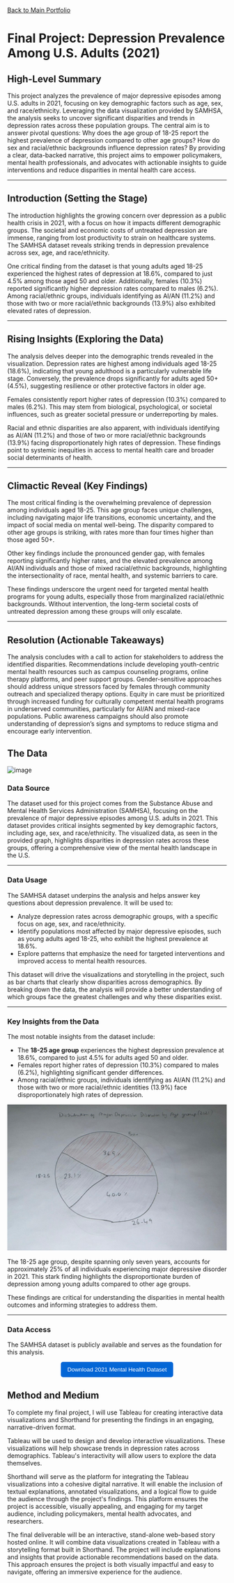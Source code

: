 [Back to Main Portfolio](README.md)

# Final Project: Depression Prevalence Among U.S. Adults (2021)

## High-Level Summary

This project analyzes the prevalence of major depressive episodes among U.S. adults in 2021, focusing on key demographic factors such as age, sex, and race/ethnicity. Leveraging the data visualization provided by SAMHSA, the analysis seeks to uncover significant disparities and trends in depression rates across these population groups. The central aim is to answer pivotal questions: Why does the age group of 18-25 report the highest prevalence of depression compared to other age groups? How do sex and racial/ethnic backgrounds influence depression rates? By providing a clear, data-backed narrative, this project aims to empower policymakers, mental health professionals, and advocates with actionable insights to guide interventions and reduce disparities in mental health care access.

---

## Introduction (Setting the Stage)

The introduction highlights the growing concern over depression as a public health crisis in 2021, with a focus on how it impacts different demographic groups. The societal and economic costs of untreated depression are immense, ranging from lost productivity to strain on healthcare systems. The SAMHSA dataset reveals striking trends in depression prevalence across sex, age, and race/ethnicity.

One critical finding from the dataset is that young adults aged 18-25 experienced the highest rates of depression at 18.6%, compared to just 4.5% among those aged 50 and older. Additionally, females (10.3%) reported significantly higher depression rates compared to males (6.2%). Among racial/ethnic groups, individuals identifying as AI/AN (11.2%) and those with two or more racial/ethnic backgrounds (13.9%) also exhibited elevated rates of depression.

---

## Rising Insights (Exploring the Data)

The analysis delves deeper into the demographic trends revealed in the visualization. Depression rates are highest among individuals aged 18-25 (18.6%), indicating that young adulthood is a particularly vulnerable life stage. Conversely, the prevalence drops significantly for adults aged 50+ (4.5%), suggesting resilience or other protective factors in older age.

Females consistently report higher rates of depression (10.3%) compared to males (6.2%). This may stem from biological, psychological, or societal influences, such as greater societal pressure or underreporting by males.

Racial and ethnic disparities are also apparent, with individuals identifying as AI/AN (11.2%) and those of two or more racial/ethnic backgrounds (13.9%) facing disproportionately high rates of depression. These findings point to systemic inequities in access to mental health care and broader social determinants of health.

---

## Climactic Reveal (Key Findings)

The most critical finding is the overwhelming prevalence of depression among individuals aged 18-25. This age group faces unique challenges, including navigating major life transitions, economic uncertainty, and the impact of social media on mental well-being. The disparity compared to other age groups is striking, with rates more than four times higher than those aged 50+.

Other key findings include the pronounced gender gap, with females reporting significantly higher rates, and the elevated prevalence among AI/AN individuals and those of mixed racial/ethnic backgrounds, highlighting the intersectionality of race, mental health, and systemic barriers to care.

These findings underscore the urgent need for targeted mental health programs for young adults, especially those from marginalized racial/ethnic backgrounds. Without intervention, the long-term societal costs of untreated depression among these groups will only escalate.

---

## Resolution (Actionable Takeaways)

The analysis concludes with a call to action for stakeholders to address the identified disparities. Recommendations include developing youth-centric mental health resources such as campus counseling programs, online therapy platforms, and peer support groups. Gender-sensitive approaches should address unique stressors faced by females through community outreach and specialized therapy options. Equity in care must be prioritized through increased funding for culturally competent mental health programs in underserved communities, particularly for AI/AN and mixed-race populations. Public awareness campaigns should also promote understanding of depression’s signs and symptoms to reduce stigma and encourage early intervention.


## The Data
![image](https://github.com/user-attachments/assets/c8d48cfe-75ca-4762-aa7b-920c7ab0ebee)

### Data Source

The dataset used for this project comes from the Substance Abuse and Mental Health Services Administration (SAMHSA), focusing on the prevalence of major depressive episodes among U.S. adults in 2021. This dataset provides critical insights segmented by key demographic factors, including age, sex, and race/ethnicity. The visualized data, as seen in the provided graph, highlights disparities in depression rates across these groups, offering a comprehensive view of the mental health landscape in the U.S.

---

### Data Usage

The SAMHSA dataset underpins the analysis and helps answer key questions about depression prevalence. It will be used to:
- Analyze depression rates across demographic groups, with a specific focus on age, sex, and race/ethnicity.
- Identify populations most affected by major depressive episodes, such as young adults aged 18-25, who exhibit the highest prevalence at 18.6%.
- Explore patterns that emphasize the need for targeted interventions and improved access to mental health resources.

This dataset will drive the visualizations and storytelling in the project, such as bar charts that clearly show disparities across demographics. By breaking down the data, the analysis will provide a better understanding of which groups face the greatest challenges and why these disparities exist.

---

### Key Insights from the Data

The most notable insights from the dataset include:
- The **18-25 age group** experiences the highest depression prevalence at 18.6%, compared to just 4.5% for adults aged 50 and older.
- Females report higher rates of depression (10.3%) compared to males (6.2%), highlighting significant gender differences.
- Among racial/ethnic groups, individuals identifying as AI/AN (11.2%) and those with two or more racial/ethnic identities (13.9%) face disproportionately high rates of depression.

![Distribution of Major Depression Disorder by Age Group (2021)](https://github.com/Aagam2020/Shahportfolio/blob/main/WhatsApp%20Image%202024-11-20%20at%206.27.12%20AM.jpeg)

The 18-25 age group, despite spanning only seven years, accounts for approximately 25% of all individuals experiencing major depressive disorder in 2021. This stark finding highlights the disproportionate burden of depression among young adults compared to other age groups.

These findings are critical for understanding the disparities in mental health outcomes and informing strategies to address them.

---

### Data Access

The SAMHSA dataset is publicly available and serves as the foundation for this analysis.

<p align="center">
  <a href="https://raw.githubusercontent.com/Aagam2020/Shahportfolio/main/2021%20Mental%20health%20adults%20across%20demographics.xlsx" download>
    <button style="padding: 10px 15px; background-color: #0366d6; color: white; border: none; border-radius: 5px; cursor: pointer;">
      Download 2021 Mental Health Dataset
    </button>
  </a>
</p>



## Method and Medium

To complete my final project, I will use Tableau for creating interactive data visualizations and Shorthand for presenting the findings in an engaging, narrative-driven format.

Tableau will be used to design and develop interactive visualizations. These visualizations will help showcase trends in depression rates across demographics. Tableau's interactivity will allow users to explore the data themselves.

Shorthand will serve as the platform for integrating the Tableau visualizations into a cohesive digital narrative. It will enable the inclusion of textual explanations, annotated visualizations, and a logical flow to guide the audience through the project's findings. This platform ensures the project is accessible, visually appealing, and engaging for my target audience, including policymakers, mental health advocates, and researchers.

The final deliverable will be an interactive, stand-alone web-based story hosted online. It will combine data visualizations created in Tableau with a storytelling format built in Shorthand. The project will include explanations and insights that provide actionable recommendations based on the data. This approach ensures the project is both visually impactful and easy to navigate, offering an immersive experience for the audience.
